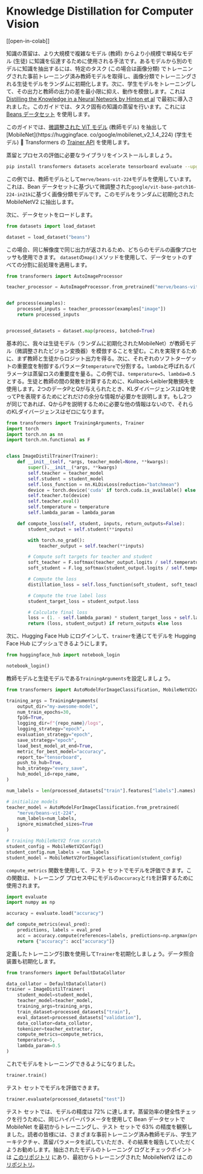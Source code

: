 <!--Copyright 2023 The HuggingFace Team. All rights reserved.

Licensed under the Apache License, Version 2.0 (the "License"); you may not use this file except in compliance with
the License. You may obtain a copy of the License at

http://www.apache.org/licenses/LICENSE-2.0

Unless required by applicable law or agreed to in writing, software distributed under the License is distributed on
an "AS IS" BASIS, WITHOUT WARRANTIES OR CONDITIONS OF ANY KIND, either express or implied. See the License for the
specific language governing permissions and limitations under the License.

⚠️ Note that this file is in Markdown but contain specific syntax for our doc-builder (similar to MDX) that may not be
rendered properly in your Markdown viewer.

-->
# Knowledge Distillation for Computer Vision

[[open-in-colab]]

知識の蒸留は、より大規模で複雑なモデル (教師) からより小規模で単純なモデル (生徒) に知識を伝達するために使用される手法です。あるモデルから別のモデルに知識を抽出するには、特定のタスク (この場合は画像分類) でトレーニングされた事前トレーニング済み教師モデルを取得し、画像分類でトレーニングされる生徒モデルをランダムに初期化します。次に、学生モデルをトレーニングして、その出力と教師の出力の差を最小限に抑え、動作を模倣します。これは [Distilling the Knowledge in a Neural Network by Hinton et al](https://arxiv.org/abs/1503.02531) で最初に導入されました。このガイドでは、タスク固有の知識の蒸留を行います。これには [Beans データセット](https://huggingface.co/datasets/beans) を使用します。

このガイドでは、[微調整された ViT モデル](https://huggingface.co/merve/vit-mobilenet-beans-224) (教師モデル) を抽出して [MobileNet](https://huggingface. co/google/mobilenet_v2_1.4_224) (学生モデル) 🤗 Transformers の [Trainer API](https://huggingface.co/docs/transformers/en/main_classes/trainer#trainer) を使用します。

蒸留とプロセスの評価に必要なライブラリをインストールしましょう。

```bash
pip install transformers datasets accelerate tensorboard evaluate --upgrade
```

この例では、教師モデルとして`merve/beans-vit-224`モデルを使用しています。これは、Bean データセットに基づいて微調整された`google/vit-base-patch16-224-in21k`に基づく画像分類モデルです。このモデルをランダムに初期化された MobileNetV2 に抽出します。

次に、データセットをロードします。

```python
from datasets import load_dataset

dataset = load_dataset("beans")
```

この場合、同じ解像度で同じ出力が返されるため、どちらのモデルの画像プロセッサも使用できます。 `dataset`の`map()`メソッドを使用して、データセットのすべての分割に前処理を適用します。

```python
from transformers import AutoImageProcessor

teacher_processor = AutoImageProcessor.from_pretrained("merve/beans-vit-224")


def process(examples):
    processed_inputs = teacher_processor(examples["image"])
    return processed_inputs


processed_datasets = dataset.map(process, batched=True)
```

基本的に、我々は生徒モデル（ランダムに初期化されたMobileNet）が教師モデル（微調整されたビジョン変換器）を模倣することを望む。これを実現するために、まず教師と生徒からロジット出力を得る。次に、それぞれのソフトターゲットの重要度を制御するパラメータ`temperature`で分割する。`lambda`と呼ばれるパラメータは蒸留ロスの重要度を量る。この例では、`temperature=5`、`lambda=0.5`とする。生徒と教師の間の発散を計算するために、Kullback-Leibler発散損失を使用します。2つのデータPとQが与えられたとき、KLダイバージェンスはQを使ってPを表現するためにどれだけの余分な情報が必要かを説明します。もし2つが同じであれば、QからPを説明するために必要な他の情報はないので、それらのKLダイバージェンスはゼロになります。

```python
from transformers import TrainingArguments, Trainer
import torch
import torch.nn as nn
import torch.nn.functional as F


class ImageDistilTrainer(Trainer):
    def __init__(self, *args, teacher_model=None, **kwargs):
        super().__init__(*args, **kwargs)
        self.teacher = teacher_model
        self.student = student_model
        self.loss_function = nn.KLDivLoss(reduction="batchmean")
        device = torch.device('cuda' if torch.cuda.is_available() else 'cpu')
        self.teacher.to(device)
        self.teacher.eval()
        self.temperature = temperature
        self.lambda_param = lambda_param

    def compute_loss(self, student, inputs, return_outputs=False):
        student_output = self.student(**inputs)

        with torch.no_grad():
            teacher_output = self.teacher(**inputs)

        # Compute soft targets for teacher and student
        soft_teacher = F.softmax(teacher_output.logits / self.temperature, dim=-1)
        soft_student = F.log_softmax(student_output.logits / self.temperature, dim=-1)

        # Compute the loss
        distillation_loss = self.loss_function(soft_student, soft_teacher) * (self.temperature ** 2)

        # Compute the true label loss
        student_target_loss = student_output.loss

        # Calculate final loss
        loss = (1. - self.lambda_param) * student_target_loss + self.lambda_param * distillation_loss
        return (loss, student_output) if return_outputs else loss
```

次に、Hugging Face Hub にログインして、`trainer`を通じてモデルを Hugging Face Hub にプッシュできるようにします。

```python
from huggingface_hub import notebook_login

notebook_login()
```

教師モデルと生徒モデルである`TrainingArguments`を設定しましょう。

```python
from transformers import AutoModelForImageClassification, MobileNetV2Config, MobileNetV2ForImageClassification

training_args = TrainingArguments(
    output_dir="my-awesome-model",
    num_train_epochs=30,
    fp16=True,
    logging_dir=f"{repo_name}/logs",
    logging_strategy="epoch",
    evaluation_strategy="epoch",
    save_strategy="epoch",
    load_best_model_at_end=True,
    metric_for_best_model="accuracy",
    report_to="tensorboard",
    push_to_hub=True,
    hub_strategy="every_save",
    hub_model_id=repo_name,
)

num_labels = len(processed_datasets["train"].features["labels"].names)

# initialize models
teacher_model = AutoModelForImageClassification.from_pretrained(
    "merve/beans-vit-224",
    num_labels=num_labels,
    ignore_mismatched_sizes=True
)

# training MobileNetV2 from scratch
student_config = MobileNetV2Config()
student_config.num_labels = num_labels
student_model = MobileNetV2ForImageClassification(student_config)
```

`compute_metrics` 関数を使用して、テスト セットでモデルを評価できます。この関数は、トレーニング プロセス中にモデルの`accuracy`と`f1`を計算するために使用されます。

```python
import evaluate
import numpy as np

accuracy = evaluate.load("accuracy")

def compute_metrics(eval_pred):
    predictions, labels = eval_pred
    acc = accuracy.compute(references=labels, predictions=np.argmax(predictions, axis=1))
    return {"accuracy": acc["accuracy"]}
```

定義したトレーニング引数を使用して`Trainer`を初期化しましょう。データ照合装置も初期化します。

```python
from transformers import DefaultDataCollator

data_collator = DefaultDataCollator()
trainer = ImageDistilTrainer(
    student_model=student_model,
    teacher_model=teacher_model,
    training_args=training_args,
    train_dataset=processed_datasets["train"],
    eval_dataset=processed_datasets["validation"],
    data_collator=data_collator,
    tokenizer=teacher_extractor,
    compute_metrics=compute_metrics,
    temperature=5,
    lambda_param=0.5
)
```

これでモデルをトレーニングできるようになりました。

```python
trainer.train()
```

テスト セットでモデルを評価できます。


```python
trainer.evaluate(processed_datasets["test"])
```

テスト セットでは、モデルの精度は 72% に達します。蒸留効率の健全性チェックを行うために、同じハイパーパラメータを使用して Bean データセットで MobileNet を最初からトレーニングし、テスト セットで 63% の精度を観察しました。読者の皆様には、さまざまな事前トレーニング済み教師モデル、学生アーキテクチャ、蒸留パラメータを試していただき、その結果を報告していただくようお勧めします。抽出されたモデルのトレーニング ログとチェックポイントは [このリポジトリ](https://huggingface.co/merve/vit-mobilenet-beans-224) にあり、最初からトレーニングされた MobileNetV2 はこの [リポジトリ]( https://huggingface.co/merve/resnet-mobilenet-beans-5)。
